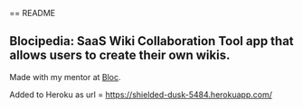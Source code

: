 == README

## Blocipedia: SaaS Wiki Collaboration Tool app that allows users to create their own wikis.

Made with my mentor at [Bloc](http://bloc.io).

Added to Heroku as url = https://shielded-dusk-5484.herokuapp.com/
